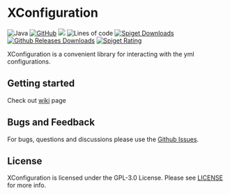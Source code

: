 # XConfiguration

![Java](https://img.shields.io/badge/Java-8%2B-brightgreen)
[![GitHub](https://img.shields.io/github/license/xezard/XConfiguration)](https://github.com/Xezard/XConfiguration/blob/master/LICENSE) 
[![](https://jitpack.io/v/Xezard/XConfiguration.svg)](https://jitpack.io/#Xezard/XConfiguration) 
![Lines of code](https://img.shields.io/tokei/lines/github/Xezard/XConfiguration?label=lines%20of%20code) 
[![Spiget Downloads](https://img.shields.io/spiget/downloads/70581?label=downloads%20%5Bspigot%5D)](https://www.spigotmc.org/resources/xconfiguration.70581/)
[![Github Releases Downloads](https://img.shields.io/github/downloads/Xezard/XConfiguration/total?label=downloads%20%5Bgithub%20releases%5D)](https://github.com/Xezard/XConfiguration/releases)
[![Spiget Rating](https://img.shields.io/spiget/rating/70581)](https://www.spigotmc.org/resources/xconfiguration.70581/)

XConfiguration is a convenient library for interacting with the yml configurations.

## Getting started

Check out [wiki](https://github.com/Xezard/XConfiguration/wiki) page  

## Bugs and Feedback

For bugs, questions and discussions please use the [Github Issues](https://github.com/Xezard/XConfiguration/issues).

## License
XConfiguration is licensed under the GPL-3.0 License. Please see [LICENSE](https://github.com/Xezard/XConfiguration/blob/master/LICENSE "LICENSE") for more info.
